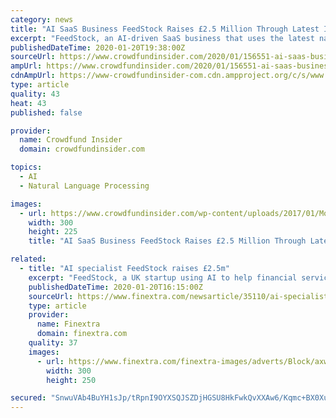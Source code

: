 ```yaml
---
category: news
title: "AI SaaS Business FeedStock Raises £2.5 Million Through Latest Investment Round Led By Praetura Ventures"
excerpt: "FeedStock, an AI-driven SaaS business that uses the latest natural language processing technologies to enable financial services companies to meet both their compliance requirements and commercial goals, announced on Monday it secured £2.5 million through its latest investment round, which was led by Praetura Ventures with participation from ..."
publishedDateTime: 2020-01-20T19:38:00Z
sourceUrl: https://www.crowdfundinsider.com/2020/01/156551-ai-saas-business-feedstock-raises-2-5-million-through-latest-investment-round-led-by-praetura-ventures/
ampUrl: https://www.crowdfundinsider.com/2020/01/156551-ai-saas-business-feedstock-raises-2-5-million-through-latest-investment-round-led-by-praetura-ventures/amp/
cdnAmpUrl: https://www-crowdfundinsider-com.cdn.ampproject.org/c/s/www.crowdfundinsider.com/2020/01/156551-ai-saas-business-feedstock-raises-2-5-million-through-latest-investment-round-led-by-praetura-ventures/amp/
type: article
quality: 43
heat: 43
published: false

provider:
  name: Crowdfund Insider
  domain: crowdfundinsider.com

topics:
  - AI
  - Natural Language Processing

images:
  - url: https://www.crowdfundinsider.com/wp-content/uploads/2017/01/Money-Dollars-Benjamin-4-300x225.jpeg
    width: 300
    height: 225
    title: "AI SaaS Business FeedStock Raises £2.5 Million Through Latest Investment Round Led By Praetura Ventures"

related:
  - title: "AI specialist FeedStock raises £2.5m"
    excerpt: "FeedStock, a UK startup using AI to help financial services firms meet compliance requirements and hit commercial goals, has raised £2.5 million in a funding round led by Praetura Ventures. Founded in 2015, FeedStock is an AI-driven SaaS business that leverages the latest natural language processing technologies to help both the buy and sell-side."
    publishedDateTime: 2020-01-20T16:15:00Z
    sourceUrl: https://www.finextra.com/newsarticle/35110/ai-specialist-feedstock-raises-25m
    type: article
    provider:
      name: Finextra
      domain: finextra.com
    quality: 37
    images:
      - url: https://www.finextra.com/finextra-images/adverts/Block/axway-paper-20122019-mpu.jpg
        width: 300
        height: 250

secured: "SnwuVAb4BuYH1sJp/tRpnI9OYXSQJSZDjHGSU8HkFwkQvXXAw6/Kqmc+BX0XuP3pySZgHmHfvuJ5eZGQxGG24mpEsm4KUo7/Aql7iTtnutnCDxYfX52afosXNpWdblWg9HScs/rpkraBRWPlIsphvH4mOA6mbnupe0xL5KPwgNjlSP56ssCd4Re7Pc7Vd0QepAPsxUXsS1dgXaKcbs+ouYgkSSg3btJsdnRNZ8oPXOBUXVj3VDNP6T9Rc8H3cNGGRh/h8PWfbU5XArclvC+94FycW3hjAndOtXjK+lExgSBOveTtV6opH7tQVx+TblBa6wEJZUOFSQWlEUg6PilfX8zNiW27RPxij7+UlKbUb1mXZboxvmC3GNtpp0AQP7YDMv/Ams9wUrAkwgETHz7tVrA7rxIHtWwoTYBA/JjBZbDZrFvQ0i3vtnDaHHOJLPtQS7bZBqMK9WcBN2ArEhKk3w==;a/sk21fxlmmwoxvE0GRfDw=="
---
```


